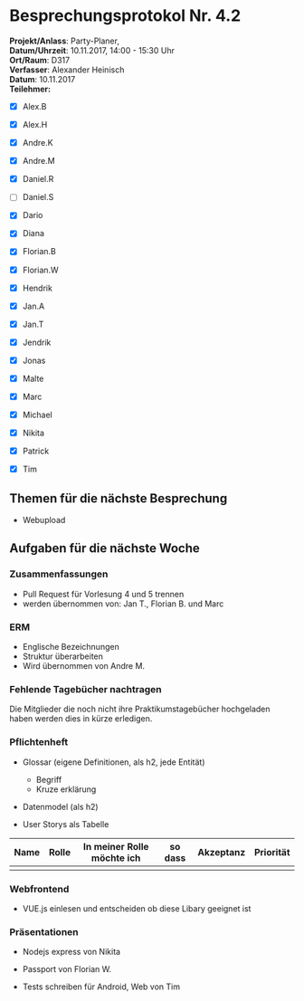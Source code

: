 # Besprechungsprotokol Nr. 4.2

**Projekt/Anlass**: Party-Planer,  
**Datum/Uhrzeit**: 10.11.2017, 14:00 - 15:30 Uhr  
**Ort/Raum**: D317  
**Verfasser**: Alexander Heinisch  
**Datum**: 10.11.2017  
**Teilehmer:**

- [x] Alex.B
- [x] Alex.H
- [x] Andre.K
- [x] Andre.M
- [x] Daniel.R
- [ ] Daniel.S
- [x] Dario
- [x] Diana
- [x] Florian.B
- [x] Florian.W
- [x] Hendrik
- [x] Jan.A
- [x] Jan.T
- [x] Jendrik
- [x] Jonas
- [x] Malte
- [x] Marc
- [x] Michael
- [x] Nikita
- [x] Patrick
- [x] Tim


## Themen für die nächste Besprechung

- Webupload



## Aufgaben für die nächste Woche

### Zusammenfassungen 

 - Pull Request für Vorlesung 4 und 5 trennen
 - werden übernommen von: Jan T., Florian B. und Marc

### ERM

- Englische Bezeichnungen
- Struktur überarbeiten
- Wird übernommen von Andre M.

### Fehlende Tagebücher nachtragen

Die Mitglieder die noch nicht ihre Praktikumstagebücher hochgeladen haben werden dies in kürze erledigen.

### Pflichtenheft

- Glossar (eigene Definitionen, als h2, jede Entität)

  - Begriff
  - Kruze erklärung

- Datenmodel (als h2)

- User Storys als Tabelle

| Name | Rolle | In meiner Rolle möchte ich | so dass | Akzeptanz | Priorität |
| ---- | ----- | -------------------------- | ------- | --------- | --------- |
|      |       |                            |         |           |           |

### Webfrontend

- VUE.js einlesen und entscheiden ob diese Libary geeignet ist

### Präsentationen

- Nodejs express von Nikita

- Passport von Florian W.

- Tests schreiben für Android, Web von Tim

  ​
